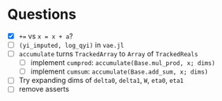 # Questions

- [X] `+=` vs `x = x + a`?
- [ ] `(yi_imputed, log_qyi)` in `vae.jl`
- [ ] `accumulate` turns `TrackedArray` to `Array` of `TrackedReals`
    - [ ] implement `cumprod`: `accumulate(Base.mul_prod, x; dims)`
    - [ ] implement `cumsum`: `accumulate(Base.add_sum, x; dims)`
- [ ] Try expanding dims of `delta0`, `delta1`, `W`, `eta0`, `eta1`
- [ ] remove asserts
